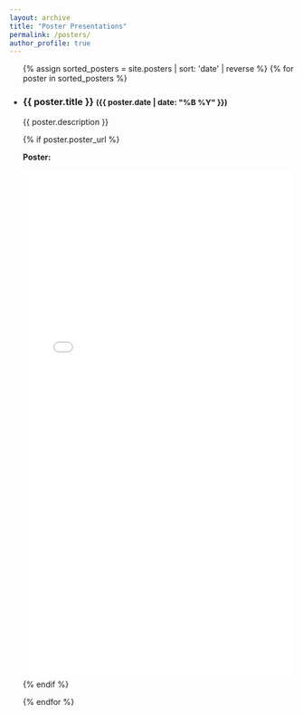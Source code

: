```yaml
---
layout: archive
title: "Poster Presentations"
permalink: /posters/
author_profile: true
---
```

<style>
iframe {
  width: 100%;
  height: 1000px;
  border: none;
}
</style>
<ul>
{% assign sorted_posters = site.posters | sort: 'date' | reverse %}
{% for poster in sorted_posters %}
<li>
   <h3>{{ poster.title }} <small>({{ poster.date | date: "%B %Y" }})</small></h3>
   <p>{{ poster.description }}</p>

   {% if poster.poster_url %}
     <p><strong>Poster:</strong></p>
     <iframe src="{{ poster.poster_url }}" style="width:100%; height:900px; border:none;" allowfullscreen="true" loading="lazy">
       Your browser does not support embedded PDFs. You can download the PDF file <a href="{{ poster.poster_url }}">here</a>.
     </iframe>
   {% endif %}
</li>
{% endfor %}
</ul>



